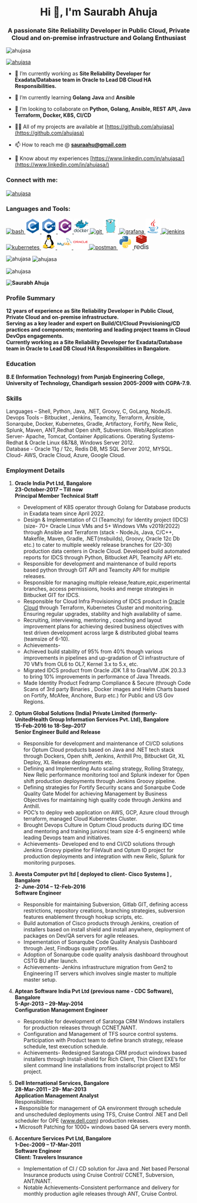 <h1 align="center">Hi 👋, I'm Saurabh Ahuja</h1>
<h3 align="center">A passionate Site Reliability Developer in Public Cloud, Private Cloud and on-premise infrastructure and Golang Enthusiast</h3>

<p align="left"> <img src="https://komarev.com/ghpvc/?username=ahujasa&label=Profile%20views&color=0e75b6&style=flat" alt="ahujasa" /> </p>

<p align="left"> <a href="https://github.com/ryo-ma/github-profile-trophy"><img src="https://github-profile-trophy.vercel.app/?username=ahujasa" alt="ahujasa" /></a> </p>


- 🔭 I’m currently working as **Site Reliability Developer for Exadata/Database team in Oracle to Lead DB Cloud HA Responsibilities.**

- 🌱 I’m currently learning **Golang** **Java** and **Ansible**

- 👯 I’m looking to collaborate on **Python, Golang, Ansible, REST API, Java Terraform, Docker, K8S, CI/CD**

- 👨‍💻 All of my projects are available at [https://github.com/ahujasa](https://github.com/ahujasa)

- 📫 How to reach me @ **sauraahu@gmail.com**

- 📄 Know about my experiences [https://www.linkedin.com/in/ahujasa/](https://www.linkedin.com/in/ahujasa/)

<h3 align="left">Connect with me:</h3>
<p align="left">
<a href="https://linkedin.com/in/ahujasa" target="blank"><img align="center" src="https://raw.githubusercontent.com/rahuldkjain/github-profile-readme-generator/master/src/images/icons/Social/linked-in-alt.svg" alt="ahujasa" height="30" width="40" /></a>
</p>

<h3 align="left">Languages and Tools:</h3>
<p align="left"> <a href="https://www.gnu.org/software/bash/" target="_blank"> <img src="https://www.vectorlogo.zone/logos/gnu_bash/gnu_bash-icon.svg" alt="bash" width="40" height="40"/> </a> <a href="https://www.cprogramming.com/" target="_blank"> <img src="https://raw.githubusercontent.com/devicons/devicon/master/icons/c/c-original.svg" alt="c" width="40" height="40"/> </a> <a href="https://www.w3schools.com/cpp/" target="_blank"> <img src="https://raw.githubusercontent.com/devicons/devicon/master/icons/cplusplus/cplusplus-original.svg" alt="cplusplus" width="40" height="40"/> </a> <a href="https://www.w3schools.com/cs/" target="_blank"> <img src="https://raw.githubusercontent.com/devicons/devicon/master/icons/csharp/csharp-original.svg" alt="csharp" width="40" height="40"/> </a> <a href="https://www.docker.com/" target="_blank"> <img src="https://raw.githubusercontent.com/devicons/devicon/master/icons/docker/docker-original-wordmark.svg" alt="docker" width="40" height="40"/> </a> <a href="https://git-scm.com/" target="_blank"> <img src="https://www.vectorlogo.zone/logos/git-scm/git-scm-icon.svg" alt="git" width="40" height="40"/> </a> <a href="https://golang.org" target="_blank"> <img src="https://raw.githubusercontent.com/devicons/devicon/master/icons/go/go-original.svg" alt="go" width="40" height="40"/> </a> <a href="https://grafana.com" target="_blank"> <img src="https://www.vectorlogo.zone/logos/grafana/grafana-icon.svg" alt="grafana" width="40" height="40"/> </a> <a href="https://www.java.com" target="_blank"> <img src="https://raw.githubusercontent.com/devicons/devicon/master/icons/java/java-original.svg" alt="java" width="40" height="40"/> </a> <a href="https://www.jenkins.io" target="_blank"> <img src="https://www.vectorlogo.zone/logos/jenkins/jenkins-icon.svg" alt="jenkins" width="40" height="40"/> </a> <a href="https://kubernetes.io" target="_blank"> <img src="https://www.vectorlogo.zone/logos/kubernetes/kubernetes-icon.svg" alt="kubernetes" width="40" height="40"/> </a> <a href="https://www.linux.org/" target="_blank"> <img src="https://raw.githubusercontent.com/devicons/devicon/master/icons/linux/linux-original.svg" alt="linux" width="40" height="40"/> </a> <a href="https://www.mysql.com/" target="_blank"> <img src="https://raw.githubusercontent.com/devicons/devicon/master/icons/mysql/mysql-original-wordmark.svg" alt="mysql" width="40" height="40"/> </a> <a href="https://www.oracle.com/" target="_blank"> <img src="https://raw.githubusercontent.com/devicons/devicon/master/icons/oracle/oracle-original.svg" alt="oracle" width="40" height="40"/> </a> <a href="https://postman.com" target="_blank"> <img src="https://www.vectorlogo.zone/logos/getpostman/getpostman-icon.svg" alt="postman" width="40" height="40"/> </a> <a href="https://www.python.org" target="_blank"> <img src="https://raw.githubusercontent.com/devicons/devicon/master/icons/python/python-original.svg" alt="python" width="40" height="40"/> </a> <a href="https://redis.io" target="_blank"> <img src="https://raw.githubusercontent.com/devicons/devicon/master/icons/redis/redis-original-wordmark.svg" alt="redis" width="40" height="40"/> </a> </p>

<p><img align="left" src="https://github-readme-stats.vercel.app/api/top-langs?username=ahujasa&show_icons=true&locale=en&layout=compact" alt="ahujasa" /></p>

<p>&nbsp;<img align="center" src="https://github-readme-stats.vercel.app/api?username=ahujasa&show_icons=true&locale=en" alt="ahujasa" /></p>

<p><img align="center" src="https://github-readme-streak-stats.herokuapp.com/?user=ahujasa&" alt="ahujasa" /></p>


__![Saurabh Ahuja](https://github.com/saurabhahujadev/saurabhahujadev.github.io/blob/master/SaurabhAhuja.jpg)__  

### Profile Summary


__12 years of experience as Site Reliability Developer in Public Cloud, Private Cloud and on-premise infrastructure.__  
__Serving as a key leader and expert on Build/CI/Cloud Provisioning/CD practices and components; mentoring and leading project teams in Cloud DevOps engagements.__  
__Currently working as a Site Reliability Developer for Exadata/Database team in Oracle to Lead DB Cloud HA Responsibilities in Bangalore.__  

### Education
__B.E (Information Technology) from Punjab Engineering College, University of Technology, Chandigarh session 2005-2009 with CGPA-7.9.__  

### Skills
Languages – Shell, Python,  Java, .NET, Groovy, C, GoLang, NodeJS. 
Devops Tools – Bitbucket , Jenkins, Teamcity, Terraform, Ansible, Sonarqube, Docker, Kubernetes, Gradle, Artifactory, Fortify, New Relic, Splunk, Maven, ANT,Redhat Open shift, Subversion. 
Web/Application Server- Apache, Tomcat, Container Applications. 
Operating Systems- Redhat & Oracle Linux 6&7&8, Windows Server 2012.  
Database - Oracle 11g / 12c, Redis DB, MS SQL Server 2012, MYSQL.  
Cloud- AWS, Oracle Cloud, Azure, Google Cloud.  

### Employment Details

1. __Oracle India Pvt Ltd, Bangalore  
23-October-2017 – Till now  
Principal Member Technical Staff__  
   * Development of K8S operator through Golang for Database products in Exadata team since April 2022.  
   * Design & Implementation of CI (Teamcity) for Identity project (IDCS) (size- 70+ Oracle Linux VMs and 5+ Windows VMs v2019/2022) through Ansible and Terraform (stack - NodeJs, Java,  C/C++, Makefile, Maven, Gradle, .NET(msbuilds), Groovy, Oracle 12c Db etc.) to cater to multiple weekly release branches for (20-30) production data centers in Oracle Cloud. Developed build automated reports for IDCS through Python,  Bitbucket API, Teamcity API etc.   
   * Responsible for development and maintenance of build reports based  python through GIT API and Teamcity API for multiple releases.  
   * Responsible for managing multiple release,feature,epic,experimental branches, access permissions, hooks and merge strategies in Bitbucket GIT for IDCS. 
   * Responsible for Cloud Infra Provisioning of IDCS product in [Oracle Cloud](https://www.oracle.com/in/cloud/sign-in.html) through Terraform, Kubernetes Cluster and monitoring. Ensuring regular upgrades, stability and high availability of same.  
   * Recruiting, interviewing, mentoring , coaching and layout improvement plans for achieving desired business objectives with test driven development across large  & distributed global teams (teamsize of 6-10).      
   * Achievements-  
   * Achieved build stability of 95% from 40% though various improvements in pipelines and up-gradation of CI infrastructure of 70 VM’s from OL6 to OL7, Kernel 3.x to 5.x, etc.  
   * Migrated IDCS product from Oracle JDK  1.8 to GraalVM JDK 20.3.3 to bring 10% improvements in performance of Java Threads.   
   * Made Identity Product Fedramp Compliance & Secure (through Code Scans of 3rd party Binaries , Docker images and Helm Charts  based on Fortify, McAfee, Anchore, Burp etc.) for Public and US Gov Regions.   
2. __Optum Global Solutions (India) Private Limited (formerly- UnitedHealth Group Information Services Pvt. Ltd), Bangalore  
15-Feb-2016 to 18-Sep-2017  
Senior Engineer Build and Release__  
   * Responsible for development and maintenance of CI/CD solutions for Optum Cloud products based on Java and .NET tech stack through Dockers, Open shift, Jenkins, Anthill Pro, Bitbucket Git, XL Deploy, XL Release deployments etc. 
   * Defining and Implementing Auto scaling strategy, Rolling Strategy, New Relic performance monitoring tool and Splunk indexer for Open shift production deployments through Jenkins Groovy pipeline.
   * Defining strategies for Fortify Security scans and Sonarqube Code Quality Gate Model for achieving Management by Business Objectives for maintaining high quality code through Jenkins and Anthill.
   * POC’s to deploy web application on AWS, GCP, Azure cloud through terraform, managed Cloud Kubernetes Cluster.  
   * Brought Devops Culture in Optum Cloud products during IDC time and mentoring and training juniors( team size 4-5 engineers)  while leading Devops team and initiatives.
   * Achievements- Developed end to end CI/CD solutions through Jenkins Groovy pipeline for FileVault and Optum ID project for production deployments  and integration with new Relic, Splunk for monitoring purposes.
3. __Avesta Computer pvt ltd [ deployed to client- Cisco Systems ] , Bangalore  
2- June-2014 – 12-Feb-2016  
Software Engineer__  
    * Responsible for maintaining  Subversion, Gitlab GIT, defining access restrictions, repository creations, branching strategies, subversion features enablement through hookup scripts, etc.
    * Build automation of Cisco products through Jenkins, creation of installers based on install shield and install anywhere, deployment of packages on Dev/QA servers for agile releases.
    * Impementation of Sonarqube Code Quality Analysis Dashboard through Jest, Findbugs quality profiles.
    * Adoption of Sonarqube code quality analysis dashboard throughout CSTG BU after launch.
    * Achievements- Jenkins infrastructure migration from Gen2 to Engineering IT servers which involves single master to multiple master setup.
4. __Aptean Software India Pvt Ltd (previous name - CDC Software), Bangalore  
5-Apr-2013 – 29-May-2014  
Configuration Management Engineer__  
    * Responsible for development of Saratoga CRM Windows installers for production releases through CCNET,NANT.  
    * Configuration and Management of TFS source control systems. Participation with Product team to define branch strategy, release schedule, test execution schedule.  
    * Achievements- Redesigned Saratoga CRM product windows based installers through Install-shield for Rich Client, Thin Client EXE’s for silent command line installations from installscript project to MSI project. 
    
5. __Dell International Services, Bangalore  
28-Mar-2011 – 29- Mar-2013  
Application Management Analyst__  
Responsibilities:  
    • Responsible for management of QA environment  through schedule and unscheduled deployments using TFS, Cruise Control .NET and Dell scheduler for OPE (www.dell.com) production releases.  
    • Microsoft Patching for 1000+ windows based QA servers every month.  

6. __Accenture Services Pvt Ltd, Bangalore  
1-Dec-2009 – 17-Mar-2011  
Software Engineer  
Client:  Travelers Insurance__  
    * Implementation of CI / CD solution for Java and .Net based Personal Insurance products using Cruise Control/ CCNET, Subversion, ANT/NANT.  
    * Notable Achievements-Consistent performance and delivery for monthly production agile releases through ANT, Cruise Control.  
